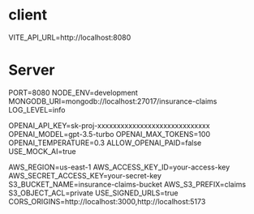 # client
VITE_API_URL=http://localhost:8080

# Server

PORT=8080
NODE_ENV=development
MONGODB_URI=mongodb://localhost:27017/insurance-claims
LOG_LEVEL=info

OPENAI_API_KEY=sk-proj-xxxxxxxxxxxxxxxxxxxxxxxxxxxxx
OPENAI_MODEL=gpt-3.5-turbo
OPENAI_MAX_TOKENS=100
OPENAI_TEMPERATURE=0.3
ALLOW_OPENAI_PAID=false
USE_MOCK_AI=true

AWS_REGION=us-east-1
AWS_ACCESS_KEY_ID=your-access-key
AWS_SECRET_ACCESS_KEY=your-secret-key
S3_BUCKET_NAME=insurance-claims-bucket
AWS_S3_PREFIX=claims
S3_OBJECT_ACL=private
USE_SIGNED_URLS=true
CORS_ORIGINS=http://localhost:3000,http://localhost:5173
